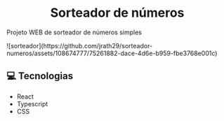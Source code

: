 <div>
  <h1 align="center">Sorteador de números</h1>
  <p>Projeto WEB de sorteador de números simples</p>
  ![sorteador](https://github.com/jrath29/sorteador-numeros/assets/108674777/75261882-dace-4d6e-b959-fbe3768e001c)
</div>

## 💻 Tecnologias
<ul>
  <li>React</li>
  <li>Typescript</li>
  <li>CSS</li>
</ul>
